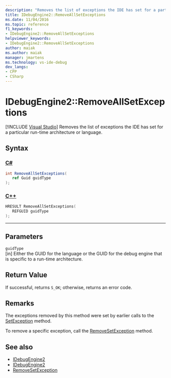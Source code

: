 ```yaml
---
description: "Removes the list of exceptions the IDE has set for a particular run-time architecture or language."
title: IDebugEngine2::RemoveAllSetExceptions
ms.date: 11/04/2016
ms.topic: reference
f1_keywords:
- IDebugEngine2::RemoveAllSetExceptions
helpviewer_keywords:
- IDebugEngine2::RemoveAllSetExceptions
author: maiak
ms.author: maiak
manager: jmartens
ms.technology: vs-ide-debug
dev_langs:
- CPP
- CSharp
---
```

# IDebugEngine2::RemoveAllSetExceptions

 [!INCLUDE [Visual Studio](~/includes/applies-to-version/vs-windows-only.md)]
Removes the list of exceptions the IDE has set for a particular run-time architecture or language.

## Syntax

### [C#](#tab/csharp)
```csharp
int RemoveAllSetExceptions( 
   ref Guid guidType
);
```
### [C++](#tab/cpp)
```cpp
HRESULT RemoveAllSetExceptions( 
   REFGUID guidType
);
```
---

## Parameters
`guidType`\
[in] Either the GUID for the language or the GUID for the debug engine that is specific to a run-time architecture.

## Return Value
 If successful, returns `S_OK`; otherwise, returns an error code.

## Remarks
 The exceptions removed by this method were set by earlier calls to the [SetException](../../../extensibility/debugger/reference/idebugengine2-setexception.md) method.

 To remove a specific exception, call the [RemoveSetException](../../../extensibility/debugger/reference/idebugengine2-removesetexception.md) method.

## See also
- [IDebugEngine2](../../../extensibility/debugger/reference/idebugengine2.md)
- [IDebugEngine2](../../../extensibility/debugger/reference/idebugengine2.md)
- [RemoveSetException](../../../extensibility/debugger/reference/idebugengine2-removesetexception.md)
